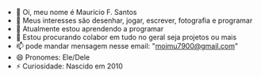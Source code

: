 - 👋 Oi, meu nome é Maurício F. Santos
- 👀 Meus interesses são desenhar, jogar, escrever, fotografia e programar 
- 🌱 Atualmente estou aprendendo a programar 
- 💞️ Estou procurando colabor em tudo no geral seja projetos ou mais
- 📫 pode mandar mensagem nesse email: "moimu7900@gmail.com"
- 😄 Pronomes: Ele/Dele
- ⚡ Curiosidade: Nascido em 2010
